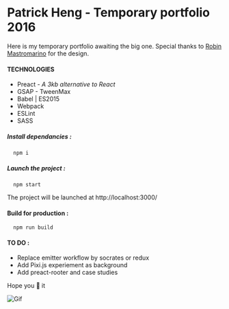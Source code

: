 # Patrick Heng - Temporary portfolio 2016

Here is my temporary portfolio awaiting the big one.
Special thanks to [Robin Mastromarino](https://robinmastromarino.com) for the design.

#### TECHNOLOGIES

* Preact - *A 3kb alternative to React*
* GSAP - TweenMax
* Babel | ES2015
* Webpack
* ESLint
* SASS

##### Install dependancies :
```shell
  npm i
```

##### Launch the project :
```shell
  npm start
```

The project will be launched at http://localhost:3000/

#### Build for production :
```shell
  npm run build
```

#### TO DO :
* Replace emitter workflow by socrates or redux
* Add Pixi.js experiement as background
* Add preact-rooter and case studies

Hope you :purple_heart: it

![Gif](https://media.giphy.com/media/vAGmzKscQlF5e/giphy.gif)